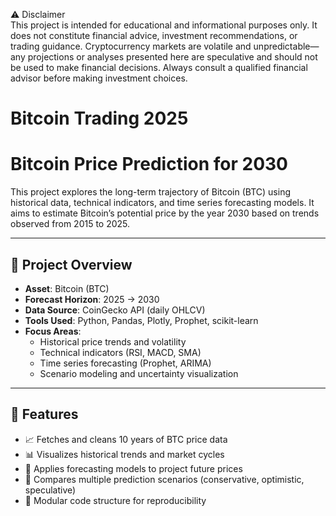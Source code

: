⚠️ Disclaimer  
This project is intended for educational and informational purposes only. It does not constitute financial advice, investment recommendations, or trading guidance. Cryptocurrency markets are volatile and unpredictable—any projections or analyses presented here are speculative and should not be used to make financial decisions. Always consult a qualified financial advisor before making investment choices.


# Bitcoin Trading 2025
# Bitcoin Price Prediction for 2030

This project explores the long-term trajectory of Bitcoin (BTC) using historical data, technical indicators, and time series forecasting models. It aims to estimate Bitcoin’s potential price by the year 2030 based on trends observed from 2015 to 2025.

---

## 📌 Project Overview

- **Asset**: Bitcoin (BTC)
- **Forecast Horizon**: 2025 → 2030
- **Data Source**: CoinGecko API (daily OHLCV)
- **Tools Used**: Python, Pandas, Plotly, Prophet, scikit-learn
- **Focus Areas**:
  - Historical price trends and volatility
  - Technical indicators (RSI, MACD, SMA)
  - Time series forecasting (Prophet, ARIMA)
  - Scenario modeling and uncertainty visualization

---

## 🧰 Features

- 📈 Fetches and cleans 10 years of BTC price data
- 📊 Visualizes historical trends and market cycles
- 🧠 Applies forecasting models to project future prices
- 🧮 Compares multiple prediction scenarios (conservative, optimistic, speculative)
- 🧱 Modular code structure for reproducibility
